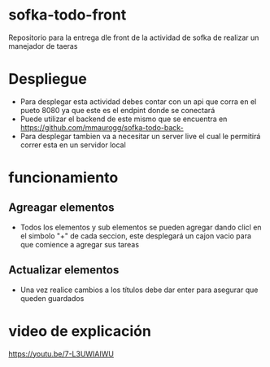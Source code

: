 # sofka-todo-front
 Repositorio para la entrega dle front de la actividad de sofka de realizar un manejador de taeras

# Despliegue
* Para desplegar esta actividad debes contar con un api que corra en el pueto 8080 ya que este es el endpint donde se conectará
* Puede utilizar el backend de este mismo que se encuentra en https://github.com/mmaurogg/sofka-todo-back-
* Para desplegar tambien va a necesitar un server live el cual le permitirá correr esta en un servidor local

# funcionamiento

## Agreagar elementos
* Todos los elementos y sub elementos se pueden agregar dando clicl en el simbolo "+" de cada seccion, este desplegará un cajon vacio para que comience a agregar sus tareas

## Actualizar elementos
* Una vez realice cambios a los títulos debe dar enter para asegurar que queden guardados

# video de explicación
https://youtu.be/7-L3UWIAIWU
